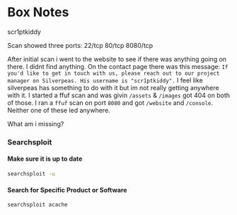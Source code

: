 # Box Notes

scr1ptkiddy

Scan showed three ports:
22/tcp
80/tcp
8080/tcp

After initial scan i went to the website to see if there was anything going on there. 
I didnt find anything. On the contact page there was this message: `If you'd like to get in touch with us, please reach out to our project manager on Silverpeas. His username is "scr1ptkiddy".`
I feel like silverpeas has something to do with it but im not really getting anywhere with it. I started a ffuf scan and was givin `/assets` & `/images` got 404 on both of those. 
I ran a `ffuf` scan on port `8080` and got `/website` and `/console`. Neither one of these led anywhere. 

What am i missing? 






### Searchsploit

#### Make sure it is up to date
```bash
searchsploit -u

```

#### Search for Specific Product or Software

```Bash
searchsploit acache
```


